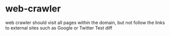 # web-crawler
web crawler should visit all pages within the domain, but not follow the links to external sites such as Google or Twitter
Test diff
